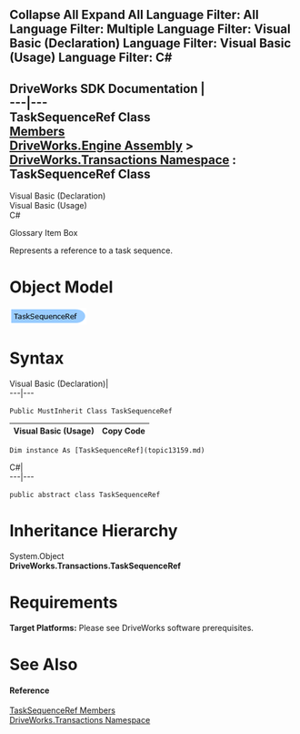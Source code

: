        

 Collapse All Expand All  Language Filter: All  Language Filter: Multiple  Language Filter: Visual Basic (Declaration) Language Filter: Visual Basic (Usage) Language Filter: C#  
---  
DriveWorks SDK Documentation  |   
---|---  
TaskSequenceRef Class   
[Members](topic13160.md)   
[DriveWorks.Engine Assembly](topic2156.md) > [DriveWorks.Transactions Namespace](topic12835.md) : TaskSequenceRef Class  
---  
  
Visual Basic (Declaration)    
Visual Basic (Usage)    
C# 

Glossary Item Box

Represents a reference to a task sequence. 

# Object Model

![](dotnetdiagramimages/image716.png)

# Syntax

Visual Basic (Declaration)|   
---|---  
      
    
    Public MustInherit Class TaskSequenceRef   
  
Visual Basic (Usage)| Copy Code  
---|---  
      
    
    Dim instance As [TaskSequenceRef](topic13159.md)  
  
C#|   
---|---  
      
    
    public abstract class TaskSequenceRef   
  
# Inheritance Hierarchy

System.Object  
**DriveWorks.Transactions.TaskSequenceRef**  


# Requirements

**Target Platforms:** Please see DriveWorks software prerequisites.

# See Also

#### Reference

[TaskSequenceRef Members](topic13160.md)   
[DriveWorks.Transactions Namespace](topic12835.md)


